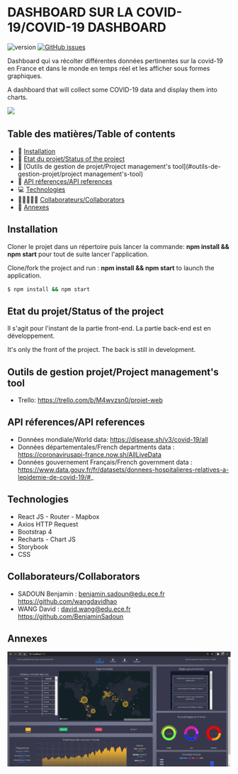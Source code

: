 # DASHBOARD SUR LA COVID-19/COVID-19 DASHBOARD
![version](https://img.shields.io/badge/version-1.0-blue)
[![GitHub issues](https://img.shields.io/github/issues/wangdavidhao/PROJECT_WEB_OCRES)](https://github.com/wangdavidhao/PROJECT_WEB_OCRES/issues)

Dashboard qui va récolter différentes données pertinentes sur la covid-19 en France et dans le monde en temps réel et les afficher sous formes graphiques.

A dashboard that will collect some COVID-19 data and display them into charts.

![](app_preview/dashboard.gif)

## Table des matières/Table of contents
* 🚧 [Installation](#installation)
* 👀 [Etat du projet/Status of the project](#etat-du-projet/status-of-the-project)
* 🤝 [Outils de gestion de projet/Project management's tool](#outils-de-gestion-projet/project management's-tool)
* 📂 [API réferences/API references](#api-réferences/api-references)
* 💻 [Technologies](#technologies)
* 👨🏻‍🤝‍👨🏻 [Collaborateurs/Collaborators](#collaborateurs/collaborators)
* 🧩 [Annexes](#annexes)

## Installation

Cloner le projet dans un répertoire puis lancer la commande:
__npm install && npm start__ pour tout de suite lancer l'application.

Clone/fork the project and run :
__npm install && npm start__ to launch the application.

```bash
$ npm install && npm start
```

## Etat du projet/Status of the project

Il s'agit pour l'instant de la partie front-end. La partie back-end est en développement.

It's only the front of the project. The back is still in development.

## Outils de gestion projet/Project management's tool

- Trello:
https://trello.com/b/M4wvzsn0/projet-web

## API réferences/API references

- Données mondiale/World data: https://disease.sh/v3/covid-19/all
- Données départementales/French departments data : https://coronavirusapi-france.now.sh/AllLiveData
- Données gouvernement Français/French government data : https://www.data.gouv.fr/fr/datasets/donnees-hospitalieres-relatives-a-lepidemie-de-covid-19/#_

## Technologies

- React JS - Router - Mapbox
- Axios HTTP Request
- Bootstrap 4
- Recharts - Chart JS
- Storybook
- CSS

## Collaborateurs/Collaborators

- SADOUN Benjamin : benjamin.sadoun@edu.ece.fr https://github.com/wangdavidhao
- WANG David : david.wang@edu.ece.fr https://github.com/BenjaminSadoun

## Annexes
![](app_preview/preview1.PNG)
